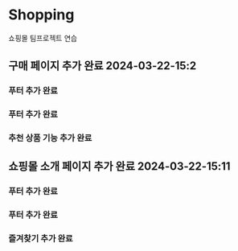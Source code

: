 # Shopping
쇼핑몰 팀프로젝트 연습




## 구매 페이지 추가 완료 2024-03-22-15:2

### 푸터 추가 완료


### 푸터 추가 완료


### 추천 상품 기능 추가 완료



## 쇼핑몰 소개 페이지 추가 완료 2024-03-22-15:11

### 푸터 추가 완료


### 푸터 추가 완료

### 즐겨찾기 추가 완료



